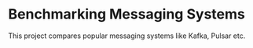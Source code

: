 # Benchmarking Messaging Systems
This project compares popular messaging systems like Kafka, Pulsar etc.
